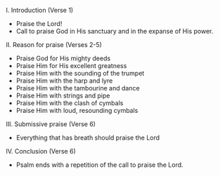 I. Introduction (Verse 1)
- Praise the Lord!
- Call to praise God in His sanctuary and in the expanse of His power.

II. Reason for praise (Verses 2-5)
- Praise God for His mighty deeds
- Praise Him for His excellent greatness
- Praise Him with the sounding of the trumpet
- Praise Him with the harp and lyre
- Praise Him with the tambourine and dance
- Praise Him with strings and pipe
- Praise Him with the clash of cymbals
- Praise Him with loud, resounding cymbals

III. Submissive praise (Verse 6)
- Everything that has breath should praise the Lord

IV. Conclusion (Verse 6)
- Psalm ends with a repetition of the call to praise the Lord.